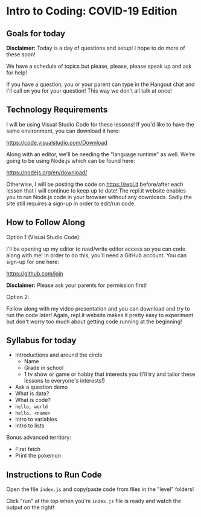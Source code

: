 # Intro to Coding: COVID-19 Edition

## Goals for today

**Disclaimer:** Today is a day of questions and setup! I hope to do more of these soon!

We have a schedule of topics but please, please, please speak up and ask for help!

If you have a question, you or your parent can type in the Hangout chat and I'll call on you for your question! This way we don't all talk at once!

## Technology Requirements

I will be using Visual Studio Code for these lessons! If you'd like to have the same environment, you can download it here:

https://code.visualstudio.com/Download

Along with an editor, we'll be needing the "language runtime" as well. We're going to be using Node.js which can be found here:

https://nodejs.org/en/download/

Otherwise, I will be posting the code on https://repl.it before/after each lesson that I will continue to keep up to date! The repl.it website enables you to run Node.js code in your browser without any downloads. Sadly the site still requires a sign-up in order to edit/run code.

## How to Follow Along

Option 1 (Visual Studio Code):

I'll be opening up my editor to read/write editor access so you can code along with me! In order to do this, you'll need a GitHub account. You can sign-up for one here:

https://github.com/join

**Disclaimer:** Please ask your parents for permission first!

Option 2:

Follow along with my video presentation and you can download and try to run the code later! Again, repl.it website makes it pretty easy to experiment but don't worry too much about getting code running at the beginning!

## Syllabus for today

- Introductions and around the circle
  - Name
  - Grade in school
  - 1 tv show or game or hobby that interests you (I'll try and tailor these lessons to everyone's interests!)
- Ask a question demo
- What is data?
- What is code?
- `hello, world`
- `hello, <name>`
- Intro to variables
- Intro to lists

Bonus advanced territory:
- First fetch
- Print the pokemon

## Instructions to Run Code

Open the file `index.js` and copy/paste code from files in the "level" folders!

Click "run" at the top when you're `index.js` file is ready and watch the output on the right!
